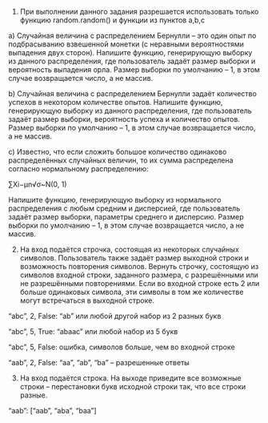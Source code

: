 1. При выполнении данного задания разрешается использовать только функцию random.random() и функции из пунктов a,b,c 

a) Случайная величина с распределением Бернулли – это один опыт по подбрасыванию взвешенной монетки (с неравными вероятностями выпадения двух сторон). Напишите функцию, генерирующую выборку из данного распределения, где пользователь задаёт размер выборки и вероятность выпадения орла. Размер выборки по умолчанию – 1, в этом случае возвращается число, а не массив.   

b) Случайная величина с распределением Бернулли задаёт количество успехов в некотором количестве опытов. Напишите функцию, генерирующую выборку из данного распределения, где пользователь задаёт размер выборки, вероятность успеха и количество опытов.  Размер выборки по умолчанию – 1, в этом случае возвращается число, а не массив.   

 

с) Известно, что если сложить большое количество одинаково распределённых случайных величин, то их сумма распределена согласно нормальному распределению: 

∑Xi−μn√σ~N(0, 1)
 

Напишите функцию, генерирующую выборку из нормального распределения с любым средним и дисперсией, где пользователь задаёт размер выборки, параметры среднего и дисперсию.  Размер выборки по умолчанию – 1, в этом случае возвращается число, а не массив.  

 

 

 

  

2. На вход подаётся строчка, состоящая из некоторых случайных символов. Пользователь также задаёт размер выходной строки и возможность повторения символов. Вернуть строчку, состоящую из символов входной строки, заданного размера, с разрешёнными или не разрешёнными повторениями. Если во входной строке есть 2 или больше одинаковых символа, эти символы в том же количестве могут встречаться в выходной строке. 

“abc”, 2, False: “ab” или любой другой набор из 2 разных букв 

“abc”, 5, True: “abaac” или любой набор из 5 букв 

“abc”, 5, False: ошибка, символов больше, чем во входной строке 

“aab”, 2, False: “aa”, “ab”, “ba” – разрешенные ответы 

3. На вход подаётся строка. На выходе приведите все возможные строки – перестановки букв исходной строки так, что все строки разные. 

“aab”: [“aab”, “aba”, “baa”] 
